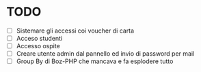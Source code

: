# TODO

* [ ] Sistemare gli accessi coi voucher di carta
* [ ] Acceso studenti
* [ ] Accesso ospite
* [ ] Creare utente admin dal pannello ed invio di password per mail
* [ ] Group By di Boz-PHP che mancava e fa esplodere tutto
